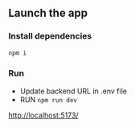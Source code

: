 ## Launch the app

### Install dependencies
```sh
npm i
```

### Run
- Update backend URL in .env file
- RUN `npm run dev`

[http://localhost:5173/](http://localhost:5173/)
